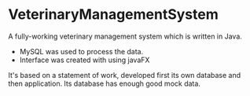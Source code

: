 # VeterinaryManagementSystem
A fully-working veterinary management system which is written in Java.
* MySQL was used to process the data.
* Interface was created with using javaFX

It's based on a statement of work, developed first its own database and then application. Its database has enough good mock data.


